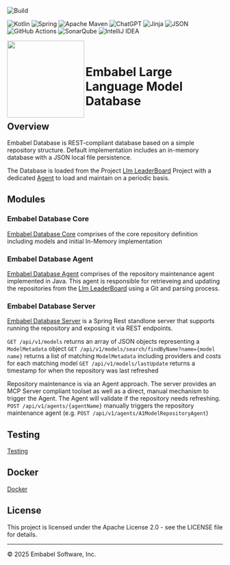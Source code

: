 ![Build](https://github.com/embabel/embabel-llm-database/actions/workflows/maven.yml/badge.svg)

![Kotlin](https://img.shields.io/badge/kotlin-%237F52FF.svg?style=for-the-badge&logo=kotlin&logoColor=white)
![Spring](https://img.shields.io/badge/spring-%236DB33F.svg?style=for-the-badge&logo=spring&logoColor=white)
![Apache Maven](https://img.shields.io/badge/Apache%20Maven-C71A36?style=for-the-badge&logo=Apache%20Maven&logoColor=white)
![ChatGPT](https://img.shields.io/badge/chatGPT-74aa9c?style=for-the-badge&logo=openai&logoColor=white)
![Jinja](https://img.shields.io/badge/jinja-white.svg?style=for-the-badge&logo=jinja&logoColor=black)
![JSON](https://img.shields.io/badge/JSON-000?logo=json&logoColor=fff)
![GitHub Actions](https://img.shields.io/badge/github%20actions-%232671E5.svg?style=for-the-badge&logo=githubactions&logoColor=white)
![SonarQube](https://img.shields.io/badge/SonarQube-black?style=for-the-badge&logo=sonarqube&logoColor=4E9BCD)
![IntelliJ IDEA](https://img.shields.io/badge/IntelliJIDEA-000000.svg?style=for-the-badge&logo=intellij-idea&logoColor=white)

<img align="left" src="https://github.com/embabel/agent-api/blob/main/images/315px-Meister_der_Weltenchronik_001.jpg?raw=true" width="180">

&nbsp;&nbsp;&nbsp;&nbsp;

# Embabel Large Language Model Database



## Overview

Embabel Database is REST-compliant database based on a simple repository structure.  Default implementation includes an in-memory database with a JSON local file persistence.

The Database is loaded from the Project [Llm LeaderBoard](https://github.com/JonathanChavezTamales/llm-leaderboard/) Project with a dedicated [Agent](./embabel-database-agent/) to load and maintain on a periodic basis.


## Modules

### Embabel Database Core

[Embabel Database Core](./embabel-database-core/) comprises of the core repository definition including models and initial In-Memory implementation

### Embabel Database Agent

[Embabel Database Agent](./embabel-database-agent/) comprises of the repository maintenance agent implemented in Java.  This agent is responsible for retrieveing and updating the repositories from the [Llm LeaderBoard](https://github.com/JonathanChavezTamales/llm-leaderboard/) using a Git and parsing process.  

### Embabel Database Server

[Embabel Database Server](./embabel-database-server/) is a Spring Rest standlone server that supports running the repository and exposing it via REST endpoints.

`GET /api/v1/models` returns an array of JSON objects representing a `ModelMetadata` object
`GET /api/v1/models/search/findByName?name={model name}` returns a list of matching `ModelMetadata` including providers and costs for each matching model
`GET /api/v1/models/lastUpdate` returns a timestamp for when the repository was last refreshed

Repository maintenance is via an Agent approach.  The server provides an MCP Server compliant toolset as well as a direct, manual mechanism to trigger the Agent.  The Agent will validate if the repository needs refreshing.
`POST /api/v1/agents/{agentName}` manually triggers the repository maintenance agent  (e.g. `POST /api/v1/agents/A1ModelRepositoryAgent`)

## Testing

[Testing](./TESTING.md)

## Docker

[Docker](./DOCKER.md)

## License

This project is licensed under the Apache License 2.0 - see the LICENSE file for details.

---

© 2025 Embabel Software, Inc.

